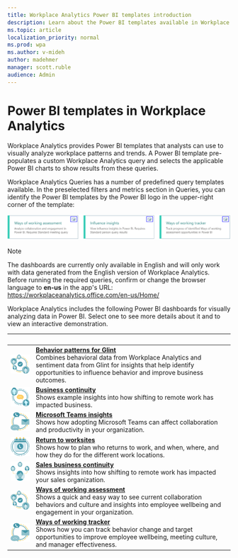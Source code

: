 ```yaml
---
title: Workplace Analytics Power BI templates introduction
description: Learn about the Power BI templates available in Workplace Analytics that you can use to run a query, export its results, and visualize them in Power BI
ms.topic: article
localization_priority: normal
ms.prod: wpa
ms.author: v-mideh
author: madehmer
manager: scott.ruble
audience: Admin
---
```


# Power BI templates in Workplace Analytics

Workplace Analytics provides Power BI templates that analysts can use to visually analyze workplace patterns and trends. A Power BI template pre-populates a custom Workplace Analytics query and selects the applicable Power BI charts to show results from these queries.

Workplace Analytics Queries has a number of predefined query templates available. In the preselected filters and metrics section in Queries, you can identify the Power BI templates by the Power BI logo in the upper-right corner of the template:

   ![Power BI logo in query cards](../Images/WpA/tutorials/pbi-queries.png)

>[!Note]
>The dashboards are currently only available in English and will only work with data generated from the English version of Workplace Analytics. Before running the required queries, confirm or change the browser language to **en-us** in the app's URL: <https://workplaceanalytics.office.com/en-us/Home/>

Workplace Analytics includes the following Power BI dashboards for visually analyzing data in Power BI. Select one to see more details about it and to view an interactive demonstration.

| &nbsp; | &nbsp; |
|------|-------|
|![Behavior patterns icon](../images/wpa/playbooks/cross-group-collab-32x32.svg) |[**Behavior patterns for Glint**](./power-bi-glint.md) <br>Combines behavioral data from Workplace Analytics and sentiment data from Glint for insights that help identify opportunities to influence behavior and improve business outcomes.|
|![Business communication icon](../images/wpa/playbooks/manager-coaching-32x32.svg) |[**Business continuity**](./power-bi-bc.md)<br>Shows example insights into how shifting to remote work has impacted business. |
|![Microsoft Teams insights icon](../images/wpa/playbooks/efficient-communications-32x32.svg) |[**Microsoft Teams insights**](./power-bi-teams.md) <br>Shows how adopting Microsoft Teams can affect collaboration and productivity in your organization.|
|![Return to work icon](../images/wpa/playbooks/meetings-32x32.svg) |[**Return to worksites**](./power-bi-return-tw.md) <br>Shows how to plan who returns to work, and when, where, and how they do for the different work locations. |
|![Sales business continuity icon](../images/wpa/playbooks/manage-connectedness-32x32.svg) |[**Sales business continuity**](./pbi-bc-sales.md) <br>Shows insights into how shifting to remote work has impacted your sales organization.|
|![Ways of working assessment icon](../images/wpa/playbooks/cross-group-collab-32x32.svg) |[**Ways of working assessment**](./power-bi-collab-assess.md) <br>Shows a quick and easy way to see current collaboration behaviors and culture and insights into employee wellbeing and engagement in your organization. |
|![Ways of working tracker icon](../images/wpa/playbooks/efficient-communications-32x32.svg) |[**Ways of working tracker**](./power-bi-collab-track.md) <br>Shows how you can track behavior change and target opportunities to improve employee wellbeing, meeting culture, and manager effectiveness. |
